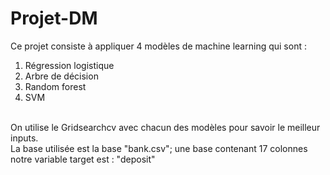 # Projet-DM
Ce projet consiste à appliquer 4 modèles de machine learning qui sont : 
1) Régression logistique 
2) Arbre de décision 
3) Random forest
4) SVM <br />
<br />
On utilise le Gridsearchcv avec chacun des modèles pour savoir le meilleur inputs.<br />
La base utilisée est la base "bank.csv"; une base contenant 17 colonnes <br />
notre variable target est : "deposit"
